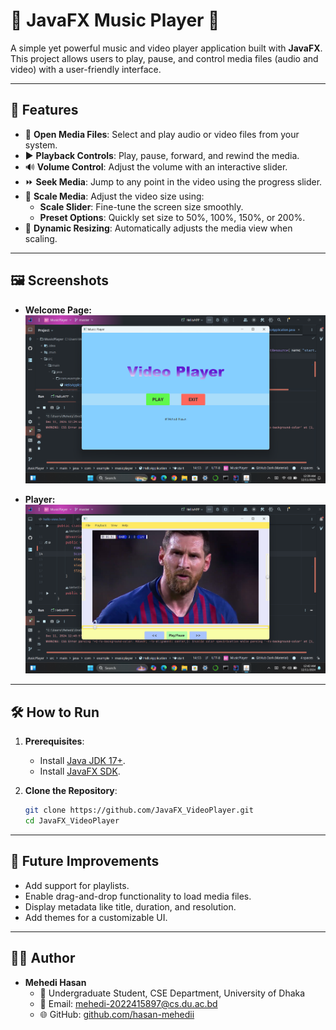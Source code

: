 # 🎵 JavaFX Music Player 🎥

A simple yet powerful music and video player application built with **JavaFX**. This project allows users to play, pause, and control media files (audio and video) with a user-friendly interface. 

---

## 🌟 Features

- 📂 **Open Media Files**: Select and play audio or video files from your system.
- ▶️ **Playback Controls**: Play, pause, forward, and rewind the media.
- 🔊 **Volume Control**: Adjust the volume with an interactive slider.
- ⏩ **Seek Media**: Jump to any point in the video using the progress slider.
- 📐 **Scale Media**: Adjust the video size using:
  - **Scale Slider**: Fine-tune the screen size smoothly.
  - **Preset Options**: Quickly set size to 50%, 100%, 150%, or 200%.
- 🔄 **Dynamic Resizing**: Automatically adjusts the media view when scaling.

---

## 🖼️ Screenshots

- **Welcome Page:**
  ![Start](images/start.png)

- **Player:**
  ![Play](images/play.png)

---

## 🛠️ How to Run

1. **Prerequisites**:
   - Install [Java JDK 17+](https://www.oracle.com/java/technologies/javase-jdk17-downloads.html).
   - Install [JavaFX SDK](https://openjfx.io/).
   
2. **Clone the Repository**:
   ```bash
   git clone https://github.com/JavaFX_VideoPlayer.git
   cd JavaFX_VideoPlayer
   
---

## 🚀 Future Improvements
   - Add support for playlists.
   - Enable drag-and-drop functionality to load media files.
   - Display metadata like title, duration, and resolution.
   - Add themes for a customizable UI.

---

## 🧑‍💻 Author
   - **Mehedi Hasan**
      - 🏫 Undergraduate Student, CSE Department, University of Dhaka
      - 📧 Email: [mehedi-2022415897@cs.du.ac.bd](mailto:mehedi-2022415897@cs.du.ac.bd)
      - 🌐 GitHub: [github.com/hasan-mehedii](https://github.com/hasan-mehedii)
   

   
